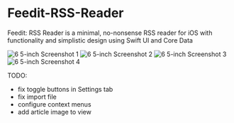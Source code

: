 # Feedit-RSS-Reader 

Feedit: RSS Reader is a minimal, no-nonsense RSS reader for iOS with functionality and simplistic design using Swift UI and Core Data

![6 5-inch Screenshot 1](https://user-images.githubusercontent.com/63733784/95685971-20b50b80-0bc9-11eb-8d5a-7c7ec0014ca1.png)
![6 5-inch Screenshot 2](https://user-images.githubusercontent.com/63733784/95685973-21e63880-0bc9-11eb-9d3c-525ccd0db8b3.png)
![6 5-inch Screenshot 3](https://user-images.githubusercontent.com/63733784/95685975-227ecf00-0bc9-11eb-8a11-7032638ad283.png)
![6 5-inch Screenshot 4](https://user-images.githubusercontent.com/63733784/95685976-227ecf00-0bc9-11eb-9cf6-923a47f70706.png)

TODO:
- fix toggle buttons in Settings tab
- fix import file
- configure context menus
- add article image to view


